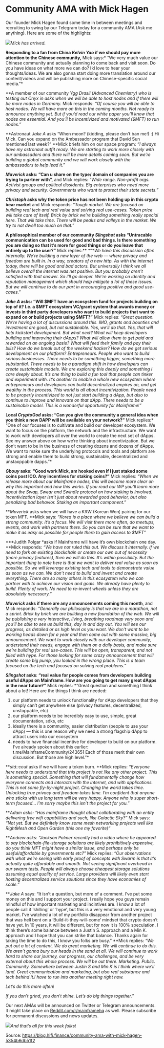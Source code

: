 
# Community AMA with Mick Hagen

Our founder Mick Hagen found some time in between meetings and recruiting to swing by our Telegram today for a community AMA (Ask me anything). Here are some of the highlights:

![](../images/2018-08-08_community-ama-with-mick-hagen/1_MYaVeejeSvhUCcCGsmJ2UA.png)*Mick has arrived.*

**Responding to a fan from China *Kelvin Yao* if we should pay more attention to the Chinese community,** Mick says:* “We very much value our Chinese community and actually planning to come back and visit soon. Do you have ideas on what more we can do? I’d love to hear your thoughts/ideas. We are also gonna start doing more translation around our content/videos and will be publishing more on Chinese-specific social media.”*

**A member of our community *Ygg Drasil (Advanced Chemistry) *who is testing out Onyx in asks when we will be able to host nodes and if there will be more nodes in Germany.** Mick responds: *“Of course you will be able to host nodes. We will have more on this in the coming months. Not ready to announce anything yet. But if you’d read our white paper you’ll know that nodes are essential. And you’ll be incentivized and motivated ($MFT) to run nodes.”*

**Astronaut *Jake A* asks “When moon? (kidding, please don’t ban me!) :) Hi Mick. Can you expand on the Ambassador program that David Sun mentioned last week?” **Mick briefs him on our space program: *“I always have my astronaut outfit ready. We are starting to work more closely with our ambassadors and there will be more details coming soon. But we’re building a global community and we will work closely with the ambassadors to help lead it.”*

***Maverick* asks: “Can u share on the type/ domain of companies you are trying to partner with”,** and Mick replies: “*Wide range. Non-profit orgs. Activist groups and political dissidents. Big enterprises who need more privacy and security. Governments who want to protect their state secrets.”*

***Christoph* asks why the token price has not been holding up in this crypto bear market** and Mick responds: “*Tough market. We are focused on building real tech and real value and solving real use-cases. Token price will take care of itself. Brick by brick we’re building something really special here. That will take time. There will be peaks and valleys in the market. We try to not dwell too much on that.”*

**A philosophical member of our community *Slingshot* asks “Untracable communication can be used for good and bad things. Is there something you are doing so that it’s more for good things or do you leave that entirely up to the user?”** Mick replies:** *“**We have this discussion often internally. We’re building a new layer of the web — where privacy and freedom are built in. In a way, creators of a new http. As with the internet today, there will be good and bad actors. But universally I think we all believe overall the internet was net positive. But you probably aren’t satisfied with that answer. So I’ll go deeper. We’re working on identity and reputation management which should help mitigate a lot of these issues. But we will continue to do our part in encouraging positive and good use-cases.”*

***Jake A* asks: “Will $MFT have an ecosystem fund for projects building on top of it? I.e. a $MFT ecosystem VC/grant system that awards money or invests in third party developers who want to build projects that want to expand on or build projects using $MFT?”** Mick replies: *“Great question. We’re having a lot of discussions around this. IMO, grants and bounties and investment are good, but not sustainable. Yes, we’ll do that. Yes, that will help kickstart development. But what next? What will keep developers building and improving their dApps? What will allow them to get paid and rewarded on an ongoing basis? What will feed their family and pay their bills? How do we break out of the weekend hacker? How do we get serious development on our platform? Entrepreneurs. People who want to build serious businesses. There needs to be something bigger, something more substantial. There needs to be a paradigm shift in how developers can create sustainable models. We are exploring this deeply and something I care deeply about. It’s one thing to build a fun tool that people can tinker and experiment with. It’s another to enable a whole new ecosystem where entrepreneurs and developers can build decentralized empires on, and get wealthy in the process. This world is all about incentivization. People need to be properly incentivized to not just start building a dApp, but also to continue to improve and innovate on that dApp. There needs to be a sustainable model. This is a wonderful opportunity for Mainframe!”*

**Local *CryptoGod* asks: “Can you give the community a general idea when you think a new DAPP will be available on your network?”** Mick replies:* “One of our focuses is to cultivate and build our developer ecosystem. We want to focus on the platform, the network and the infrastructure. We want to work with developers all over the world to create the next set of dApps. See my answer above on how we’re thinking about incentivization. But we don’t want to be in the business of creating dozens and dozens of dApps. We want to make sure the underlying protocols and tools and platform are strong and enable them to build strong, sustainable, decentralized and unstaoppable dapps.”*

***Gbouy* asks: “Good work Mick, am hooked even if I just staked some coins post ICO. Any incentives for staking coins?”** Mick replies: *“When we release more about our Mainframe nodes, this will become more clear on why this important and how this works. If you read our WP you’ll learn more about the Swap, Swear and Swindle protocol on how staking is involved. Incentivization layer isn’t just about rewarded good behavior, but also penalizing bad behavior. Staking an important component.”*

***Maverick* asks when we will have a KRW (Korean Won) pairing for our token MFT. **Mick says: *“Korea is a place where we believe we can build a strong community. It’s a focus. We will visit there more often, do meetups, events, and work with partners there. So you can be sure that we want to make it as easy as possible for people there to gain access to $MFT”*

***Judith Polgar *asks if Mainframe will have it’s own blockchain one day. **Mick responds: *“We have not ruled this out. We discuss it internally. If we need to fork an existing blockchain or create our own out of necessity (more privacy features), then we will do this. It’s within possibility. But the important thing to note here is that we want to deliver real value as soon as possible. So we will leverage existing tech and tools to demonstrate value as soon as we can. We don’t need to build and invent and create everything. There are so many others in this ecosystem who we can partner with to achieve our vision and goals. We already have plenty to build. Plenty of work. No need to re-invent wheels unless they are absolutely necessary.”*

***Maverick* asks if there are any announcements coming this month**, and Mick responds: *“Generally our philosophy is that we are in a marathon, not a sprint. Brick by brick we are building a new foundation of the web. We will be publishing a very interactive, living, breathing roadmap very soon and you’ll be able to see us build this, day in and day out. You will see our progress, as detailed or as high level as you want. We don’t want to be working heads down for a year and then come out with some massive, big announcement. We want to work closely with our developer community, understand their needs, engage with them on a daily basis, and make sure we’re building for real use-cases. This will be open, transparent, and not filled with hype. For those looking for some crazy announcement that will create some big pump, you looked in the wrong place. This is a team focused on the tech and focused on solving real problems.”*

***Slingshot* asks: “real value for people comes from developers building useful dApps on Mainframe. How are you going to get many great dApps in the near future?”** Mick replies: *“Great question and something I think about a lot! Here are the things I think are needed:
1) our platform needs to unlock functionality for dApp developers that they simply can’t get anywhere else (privacy features, decentralized, unstoppable, etc)
2) our platform needs to be incredibly easy to use, simple, great documentation, sdks, etc
3) ideally there is a community, easier distribution (people to use your dApp) — this is one reason why we need a strong flagship dApp to attract users into our ecosystem
4) needs to have financial incentive for developer to build on our platform. I’ve already spoken about this earlier: t.me/MainframeCommunity/243651 Each of those merit their own discussion. But those are high level.”*

***std::cout* asks if we will have a token burn. **Mick replies: *“Everyone here needs to understand that this project is not like any other project. This is something special. Something that will fundamentally change how everyone connects and interacts with the internet, and with applications. This is not some fly-by-night project. Changing the world takes time. Unlocking true privacy and freedom takes time. I’m confident that anyone who sticks with us long term will be very happy. Anyone who is super short-term focused… I’m sorry maybe this isn’t the project for you.”*

***Adam *asks: “Has mainframe thought about collaborating with an entity delivering free wifi capabilities and such, like Galactic Sky?”** Mick says: *“Not yet. But we definitely know some mesh networking projects well like RightMesh and Open Garden (this one my favorite)”*

***Andrew *asks: “Jackson Palmer recently had a video where he appeared to say blockchain-file-storage solutions are likely prohibitively expensive, do you think MFT might have a similar issue, and perhaps only be useful/affordable by governments etc?”** Mick replies: *“Our observations with what we’re seeing with early proof of concepts with Swarm is that it’s actually quite affordable and smooth. Not seeing significant overhead in our swarm tests. People will always choose cheapest storage solutions assuming equal quality of service. Large providers will likely even start hosting decentralized service solutions since they have economies of scale.”*

***Jake A* says: “It isn’t a question, but more of a comment. I’ve put some money on this and I support your project. I really hope you guys remain mindful of how important marketing and incintives are. I know a lot of people call it ‘shilling’ or ‘hype’, but this is a very emotional and very young market. I’ve watched a lot of my portfolio disappear from another project that was hell bent on a ‘Build-it-they-will-come’ mindset that crypto doesn’t have yet. In 10 years, it will be different, but for now it is 100% speculation. I think there’s some balance between a Justin S. approach and a Min K. approach and I hope that you can strike that balance. Thanks again for taking the time to do this, I know you folks are busy.” **Mick replies: *“We put out a lot of content. We do great marketing. We will continue to do this. We aren’t gonna bury our heads in the sand at all. We will continue to work hard to share our journey, our progress, our challenges, and be very external about this whole process. We will be out there. Marketing. Public. Community. Somewhere between Justin S and Min K is I think where we’ll land. Great communication and marketing, but also real substance and tech behind it.I have to run into another meeting right now.*

*Let’s do this more often!*

*If you don’t grind, you don’t shine. Let’s do big things together.”*

Our next AMAs will be announced on Twitter or Telegram announcements. It might take place on [Reddit.com/r/mainframehq](http://Reddit.com/r/mainframehq) as well. Please subscribe for permanent discussions and news updates.

![](../images/2018-08-08_community-ama-with-mick-hagen/1_NzvTi059zgbIbj2rcRBTQQ.png)*And that’s all for this week folks!*


Source: https://blog.hifi.finance/community-ama-with-mick-hagen-5354b6db51f2
